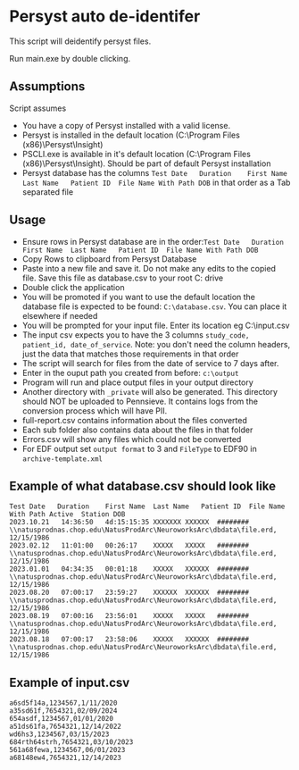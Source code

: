 # Persyst auto de-identifer

This script will deidentify persyst files.

Run main.exe by double clicking.

## Assumptions
Script assumes 
- You have a copy of Persyst installed with a valid license.
- Persyst is installed in the default location (C:\Program Files (x86)\Persyst\Insight)
- PSCLI.exe is available in it's default location (C:\Program Files (x86)\Persyst\Insight). Should be part of default Persyst installation
- Persyst database has the columns `Test Date	Duration	First Name	Last Name	Patient ID	File Name With Path	DOB` in that order as a Tab separated file

## Usage

- Ensure rows in Persyst database are in the order:`Test Date	Duration	First Name	Last Name	Patient ID	File Name With Path	DOB`
- Copy Rows to clipboard from Persyst Database
- Paste into a new file and save it. Do not make any edits to the copied file. Save this file as database.csv to your root C: drive
- Double click the application
- You will be promoted if you want to use the default location the database file is expected to be found: `C:\database.csv`. You can place it elsewhere if needed
- You will be prompted for your input file. Enter its location eg C:\input.csv
- The input csv expects you to have the 3 columns `study_code, patient_id, date_of_service`. Note: you don't need the column headers, just the data that matches those requirements in that order
- The script will search for files from the date of service to 7 days after.
- Enter in the ouput path you created from before: `c:\output`
- Program will run and place output files in your output directory
- Another directory with `_private` will also be generated. This directory should NOT be uploaded to Pennsieve. It contains logs from the conversion process which will have PII.
- full-report.csv contains information about the files converted
- Each sub folder also contains data about the files in that folder
- Errors.csv will show any files which could not be converted
- For EDF output set `output format` to 3 and `FileType` to EDF90 in `archive-template.xml`


## Example of what database.csv should look like

```
Test Date	Duration	First Name	Last Name	Patient ID	File Name With Path	Active	Station DOB
2023.10.21   14:36:50	4d:15:15:35	XXXXXXX	XXXXXX	########	\\natusprodnas.chop.edu\NatusProdArc\NeuroworksArc\dbdata\file.erd, 12/15/1986
2023.02.12   11:01:00	00:26:17	XXXXX	XXXXX	########	\\natusprodnas.chop.edu\NatusProdArc\NeuroworksArc\dbdata\file.erd, 12/15/1986
2023.01.01   04:34:35	00:01:18	XXXXX	XXXXXX	########	\\natusprodnas.chop.edu\NatusProdArc\NeuroworksArc\dbdata\file.erd, 12/15/1986
2023.08.20   07:00:17	23:59:27	XXXXXX	XXXXXX	########	\\natusprodnas.chop.edu\NatusProdArc\NeuroworksArc\dbdata\file.erd, 12/15/1986
2023.08.19   07:00:16	23:56:01	XXXXX	XXXXX	########	\\natusprodnas.chop.edu\NatusProdArc\NeuroworksArc\dbdata\file.erd, 12/15/1986
2023.08.18   07:00:17	23:58:06	XXXXX	XXXXXX	########	\\natusprodnas.chop.edu\NatusProdArc\NeuroworksArc\dbdata\file.erd, 12/15/1986
```

## Example of input.csv
```
a6sd5f14a,1234567,1/11/2020
a35sd61f,7654321,02/09/2024
654asdf,1234567,01/01/2020
a51ds61fa,7654321,12/14/2022
wd6hs3,1234567,03/15/2023
684rth64strh,7654321,03/10/2023
561a68fewa,1234567,06/01/2023
a68148ew4,7654321,12/14/2023
```
